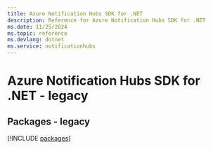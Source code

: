 ```yaml
---
title: Azure Notification Hubs SDK for .NET
description: Reference for Azure Notification Hubs SDK for .NET
ms.date: 11/25/2024
ms.topic: reference
ms.devlang: dotnet
ms.service: notificationhubs
---
```

# Azure Notification Hubs SDK for .NET - legacy
## Packages - legacy
[!INCLUDE [packages](notification-hubs-index.md)]